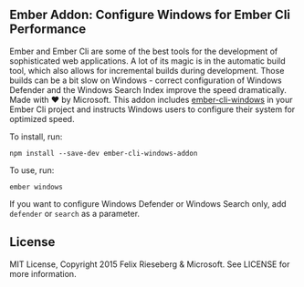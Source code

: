 ## Ember Addon: Configure Windows for Ember Cli Performance
Ember and Ember Cli are some of the best tools for the development of sophisticated web applications. A lot of its magic is in the automatic build tool, which also allows for incremental builds during development. Those builds can be a bit slow on Windows - correct configuration of Windows Defender and the Windows Search Index improve the speed dramatically. Made with :heart: by Microsoft. This addon includes [ember-cli-windows](https://github.com/felixrieseberg/ember-cli-windows) in your Ember Cli project and instructs Windows users to configure their system for optimized speed.

To install, run:
```
npm install --save-dev ember-cli-windows-addon
```

To use, run:
```
ember windows
```

If you want to configure Windows Defender or Windows Search only, add `defender` or `search` as a parameter.

## License
MIT License, Copyright 2015 Felix Rieseberg & Microsoft. See LICENSE for more information.